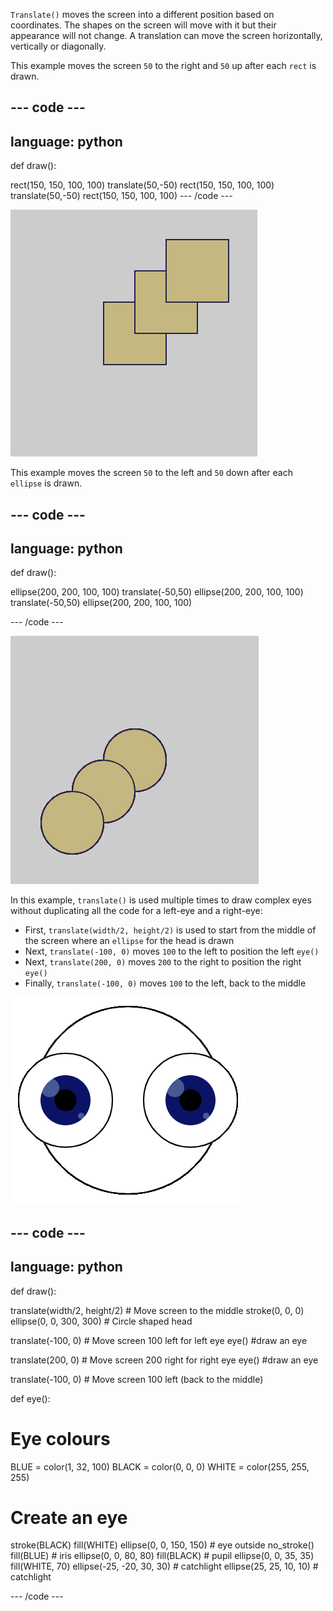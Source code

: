 `Translate()` moves the screen into a different position based on coordinates. The shapes on the screen will move with it but their appearance will not change. A translation can move the screen horizontally, vertically or diagonally.

This example moves the screen `50` to the right and `50` up after each `rect` is drawn.

--- code ---
---
language: python
---

def draw():

  rect(150, 150, 100, 100)
  translate(50,-50)
  rect(150, 150, 100, 100)
  translate(50,-50)
  rect(150, 150, 100, 100)
--- /code ---

![Image of an original square and two translated squares. Each translation moved the square right `50` and down `50`](images/translate_square.png)

This example moves the screen `50` to the left and `50` down after each `ellipse` is drawn.

--- code ---
---
language: python
---

def draw():

  ellipse(200, 200, 100, 100)
  translate(-50,50)
  ellipse(200, 200, 100, 100)
  translate(-50,50)
  ellipse(200, 200, 100, 100)
  
--- /code ---

![Image of an original circle and two translated circles. Each translation moved the square right `50` and down `50`](images/translate_circle.png)

In this example, `translate()` is used multiple times to draw complex eyes without duplicating all the code for a left-eye and a right-eye:
+ First, `translate(width/2, height/2)` is used to start from the middle of the screen where an `ellipse` for the head is drawn 
+ Next,  `translate(-100, 0)` moves `100` to the left to position the left `eye()`
+ Next, `translate(200, 0)` moves `200` to the right to position the right `eye()`
+ Finally, `translate(-100, 0)` moves `100` to the left, back to the middle 

![Image of a circle head with a left and right eye](images/translate_eyes.png)

--- code ---
---
language: python
---

def draw():
  
  translate(width/2, height/2) # Move screen to the middle 
  stroke(0, 0, 0)
  ellipse(0, 0, 300, 300) # Circle shaped head
  
  translate(-100, 0) # Move screen 100 left for left eye
  eye() #draw an eye
    
  translate(200, 0) # Move screen 200 right for right eye
  eye() #draw an eye
  
  translate(-100, 0) # Move screen 100  left (back to the middle)

def eye():

# Eye colours
  BLUE = color(1, 32, 100)
  BLACK = color(0, 0, 0)
  WHITE = color(255, 255, 255)
  
# Create an eye
  stroke(BLACK)
  fill(WHITE)
  ellipse(0, 0, 150, 150) # eye outside
  no_stroke()
  fill(BLUE) # iris
  ellipse(0, 0, 80, 80)
  fill(BLACK) # pupil
  ellipse(0, 0, 35, 35)
  fill(WHITE, 70)
  ellipse(-25, -20, 30, 30) # catchlight
  ellipse(25, 25, 10, 10) # catchlight
  
--- /code ---
